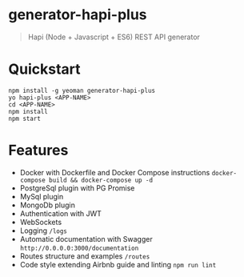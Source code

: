 generator-hapi-plus
===================
> Hapi (Node + Javascript + ES6) REST API generator

Quickstart
==========
    npm install -g yeoman generator-hapi-plus
    yo hapi-plus <APP-NAME>
    cd <APP-NAME>
    npm install
    npm start

Features
========

 * Docker with Dockerfile and Docker Compose instructions `docker-compose build && docker-compose up -d`
 * PostgreSql plugin with PG Promise
 * MySql plugin
 * MongoDb plugin
 * Authentication with JWT
 * WebSockets
 * Logging `/logs`
 * Automatic documentation with Swagger `http://0.0.0.0:3000/documentation`
 * Routes structure and examples `/routes`
 * Code style extending Airbnb guide and linting `npm run lint`